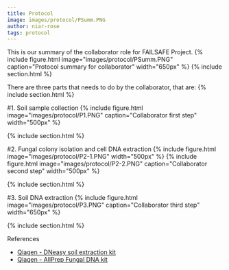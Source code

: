 ```yaml
---
title: Protocol
image: images/protocol/PSumm.PNG
author: niar-rose
tags: protocol
---
```


This is our summary of the collaborator role for FAILSAFE Project.
  {%
  include figure.html
  image="images/protocol/PSumm.PNG"
  caption="Protocol summary for collaborator"
  width="650px"
%}
{% include section.html %}

There are three parts that needs to do by the collaborator, that are:
{% include section.html %}

#1. Soil sample collection
  {%
  include figure.html
  image="images/protocol/P1.PNG"
  caption="Collaborator first step"
  width="500px"
%}

{% include section.html %}

#2. Fungal colony isolation and cell DNA extraction
  {%
  include figure.html
  image="images/protocol/P2-1.PNG"
  width="500px"
%}
  {%
  include figure.html
  image="images/protocol/P2-2.PNG"
  caption="Collaborator second step"
  width="500px"
%}

{% include section.html %}

#3. Soil DNA extraction
  {%
  include figure.html
  image="images/protocol/P3.PNG"
  caption="Collaborator third step"
  width="650px"
%}

{% include section.html %}

References
- [Qiagen - DNeasy soil extraction kit](https://www.qiagen.com/sg/resources/download.aspx?id=5a0517a7-711d-4085-8a28-2bb25fab828a&lang=en)
- [Qiagen - AllPrep Fungal DNA kit](https://www.qiagen.com/hr/resources/download.aspx?id=bf2e6517-b02c-4501-bc4e-e288b5e466d3&lang=en) 
